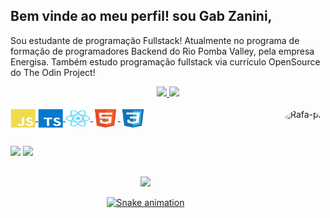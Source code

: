 ## Bem vinde ao meu perfil! sou Gab Zanini, 
Sou estudante de programação Fullstack! Atualmente no programa de formação de programadores Backend do Rio Pomba Valley, pela empresa Energisa.
Também estudo programação fullstack via currículo OpenSource do The Odin Project!
<div align="center">
  <a href="https://github.com/kitokta">
  <img height="180em" src="https://github-readme-stats.vercel.app/api?username=kitokta&show_icons=true&theme=dracula&include_all_commits=true&count_private=true"/>
  <img height="180em" src="https://github-readme-stats.vercel.app/api/top-langs/?username=kitokta&layout=compact&langs_count=7&theme=dracula"/>
</div>
<div style="display: inline_block"><br>
  <img align="center" alt="Rafa-Js" height="30" width="40" src="https://raw.githubusercontent.com/devicons/devicon/master/icons/javascript/javascript-plain.svg">
  <img align="center" alt="Rafa-Ts" height="30" width="40" src="https://raw.githubusercontent.com/devicons/devicon/master/icons/typescript/typescript-plain.svg">
  <img align="center" alt="Rafa-React" height="30" width="40" src="https://raw.githubusercontent.com/devicons/devicon/master/icons/react/react-original.svg">
  <img align="center" alt="Rafa-HTML" height="30" width="40" src="https://raw.githubusercontent.com/devicons/devicon/master/icons/html5/html5-original.svg">
  <img align="center" alt="Rafa-CSS" height="30" width="40" src="https://raw.githubusercontent.com/devicons/devicon/master/icons/css3/css3-original.svg">
  <img align="right" alt="Rafa-pic" height="150" style="border-radius:50px;" src="https://i.pinimg.com/736x/7b/6c/34/7b6c34c11f06ed6186f288828a20bb4f.jpg">
</div>
  
  
 ##
  
  
<div> 
  <a href = "mailto:psicologia.plus@gmail.com"><img src="https://img.shields.io/badge/-Gmail-%23333?style=for-the-badge&logo=gmail&logoColor=white" target="_blank"></a>
  <a href="https://www.linkedin.com/in/gab-zanini-0b9b53243/" target="_blank"><img src="https://img.shields.io/badge/-LinkedIn-%230077B5?style=for-the-badge&logo=linkedin&logoColor=white" target="_blank"></a> 
</div>

##

<div align="center">
<a href="https://github.com/kitokta">
  <img height="180em" src="https://github-readme-stats.vercel.app/api?username=kitokta&show_icons=true&theme=dark&include_all_commits=true&count_private=true"/>
  
 ![Snake animation](https://github.com/jessicaCSMelo/rafaballerini/blob/output/github-contribution-grid-snake.svg)
 </div>
